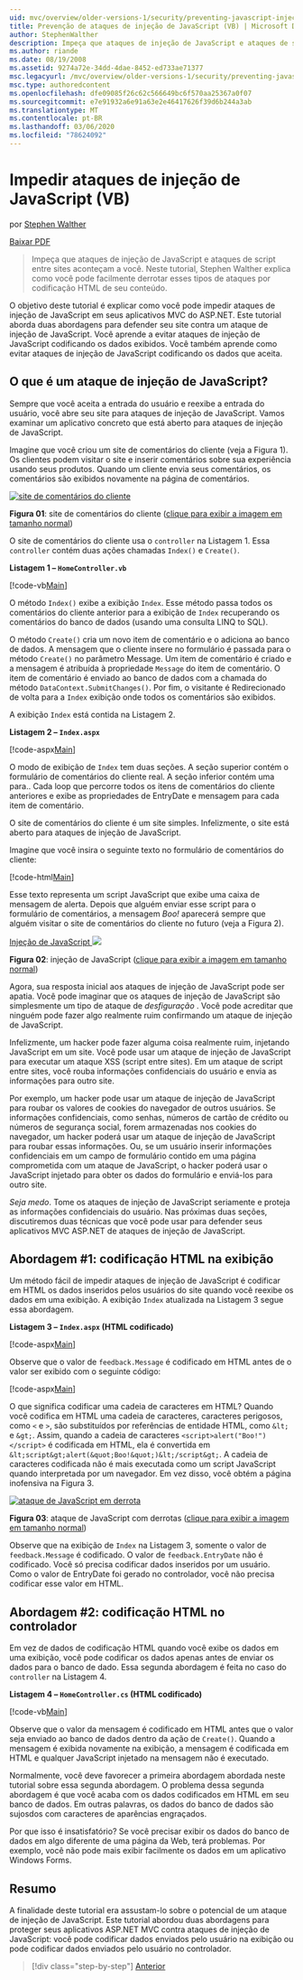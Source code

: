 ```yaml
---
uid: mvc/overview/older-versions-1/security/preventing-javascript-injection-attacks-vb
title: Prevenção de ataques de injeção de JavaScript (VB) | Microsoft Docs
author: StephenWalther
description: Impeça que ataques de injeção de JavaScript e ataques de script entre sites aconteçam a você. Neste tutorial, Stephen Walther explica como você pode facilmente de...
ms.author: riande
ms.date: 08/19/2008
ms.assetid: 9274a72e-34dd-4dae-8452-ed733ae71377
msc.legacyurl: /mvc/overview/older-versions-1/security/preventing-javascript-injection-attacks-vb
msc.type: authoredcontent
ms.openlocfilehash: dfe09085f26c62c566649bc6f570aa25367a0f07
ms.sourcegitcommit: e7e91932a6e91a63e2e46417626f39d6b244a3ab
ms.translationtype: MT
ms.contentlocale: pt-BR
ms.lasthandoff: 03/06/2020
ms.locfileid: "78624092"
---
```

# <a name="preventing-javascript-injection-attacks-vb"></a>Impedir ataques de injeção de JavaScript (VB)

por [Stephen Walther](https://github.com/StephenWalther)

[Baixar PDF](https://download.microsoft.com/download/8/4/8/84843d8d-1575-426c-bcb5-9d0c42e51416/ASPNET_MVC_Tutorial_06_VB.pdf)

> Impeça que ataques de injeção de JavaScript e ataques de script entre sites aconteçam a você. Neste tutorial, Stephen Walther explica como você pode facilmente derrotar esses tipos de ataques por codificação HTML de seu conteúdo.

O objetivo deste tutorial é explicar como você pode impedir ataques de injeção de JavaScript em seus aplicativos MVC do ASP.NET. Este tutorial aborda duas abordagens para defender seu site contra um ataque de injeção de JavaScript. Você aprende a evitar ataques de injeção de JavaScript codificando os dados exibidos. Você também aprende como evitar ataques de injeção de JavaScript codificando os dados que aceita.

## <a name="what-is-a-javascript-injection-attack"></a>O que é um ataque de injeção de JavaScript?

Sempre que você aceita a entrada do usuário e reexibe a entrada do usuário, você abre seu site para ataques de injeção de JavaScript. Vamos examinar um aplicativo concreto que está aberto para ataques de injeção de JavaScript.

Imagine que você criou um site de comentários do cliente (veja a Figura 1). Os clientes podem visitar o site e inserir comentários sobre sua experiência usando seus produtos. Quando um cliente envia seus comentários, os comentários são exibidos novamente na página de comentários.

[![site de comentários do cliente](preventing-javascript-injection-attacks-vb/_static/image2.png)](preventing-javascript-injection-attacks-vb/_static/image1.png)

**Figura 01**: site de comentários do cliente ([clique para exibir a imagem em tamanho normal](preventing-javascript-injection-attacks-vb/_static/image3.png))

O site de comentários do cliente usa o `controller` na Listagem 1. Essa `controller` contém duas ações chamadas `Index()` e `Create()`.

**Listagem 1 – `HomeController.vb`**

[!code-vb[Main](preventing-javascript-injection-attacks-vb/samples/sample1.vb)]

O método `Index()` exibe a exibição `Index`. Esse método passa todos os comentários do cliente anterior para a exibição de `Index` recuperando os comentários do banco de dados (usando uma consulta LINQ to SQL).

O método `Create()` cria um novo item de comentário e o adiciona ao banco de dados. A mensagem que o cliente insere no formulário é passada para o método `Create()` no parâmetro Message. Um item de comentário é criado e a mensagem é atribuída à propriedade `Message` do item de comentário. O item de comentário é enviado ao banco de dados com a chamada do método `DataContext.SubmitChanges()`. Por fim, o visitante é Redirecionado de volta para a `Index` exibição onde todos os comentários são exibidos.

A exibição `Index` está contida na Listagem 2.

**Listagem 2 – `Index.aspx`**

[!code-aspx[Main](preventing-javascript-injection-attacks-vb/samples/sample2.aspx)]

O modo de exibição de `Index` tem duas seções. A seção superior contém o formulário de comentários do cliente real. A seção inferior contém uma para.. Cada loop que percorre todos os itens de comentários do cliente anteriores e exibe as propriedades de EntryDate e mensagem para cada item de comentário.

O site de comentários do cliente é um site simples. Infelizmente, o site está aberto para ataques de injeção de JavaScript.

Imagine que você insira o seguinte texto no formulário de comentários do cliente:

[!code-html[Main](preventing-javascript-injection-attacks-vb/samples/sample3.html)]

Esse texto representa um script JavaScript que exibe uma caixa de mensagem de alerta. Depois que alguém enviar esse script para o formulário de comentários, a mensagem <em>Boo!</em> aparecerá sempre que alguém visitar o site de comentários do cliente no futuro (veja a Figura 2).

[Injeção de JavaScript ![](preventing-javascript-injection-attacks-vb/_static/image5.png)](preventing-javascript-injection-attacks-vb/_static/image4.png)

**Figura 02**: injeção de JavaScript ([clique para exibir a imagem em tamanho normal](preventing-javascript-injection-attacks-vb/_static/image6.png))

Agora, sua resposta inicial aos ataques de injeção de JavaScript pode ser apatia. Você pode imaginar que os ataques de injeção de JavaScript são simplesmente um tipo de ataque de *desfiguração* . Você pode acreditar que ninguém pode fazer algo realmente ruim confirmando um ataque de injeção de JavaScript.

Infelizmente, um hacker pode fazer alguma coisa realmente ruim, injetando JavaScript em um site. Você pode usar um ataque de injeção de JavaScript para executar um ataque XSS (script entre sites). Em um ataque de script entre sites, você rouba informações confidenciais do usuário e envia as informações para outro site.

Por exemplo, um hacker pode usar um ataque de injeção de JavaScript para roubar os valores de cookies do navegador de outros usuários. Se informações confidenciais, como senhas, números de cartão de crédito ou números de segurança social, forem armazenadas nos cookies do navegador, um hacker poderá usar um ataque de injeção de JavaScript para roubar essas informações. Ou, se um usuário inserir informações confidenciais em um campo de formulário contido em uma página comprometida com um ataque de JavaScript, o hacker poderá usar o JavaScript injetado para obter os dados do formulário e enviá-los para outro site.

*Seja medo*. Tome os ataques de injeção de JavaScript seriamente e proteja as informações confidenciais do usuário. Nas próximas duas seções, discutiremos duas técnicas que você pode usar para defender seus aplicativos MVC ASP.NET de ataques de injeção de JavaScript.

## <a name="approach-1-html-encode-in-the-view"></a>Abordagem #1: codificação HTML na exibição

Um método fácil de impedir ataques de injeção de JavaScript é codificar em HTML os dados inseridos pelos usuários do site quando você reexibe os dados em uma exibição. A exibição `Index` atualizada na Listagem 3 segue essa abordagem.

**Listagem 3 – `Index.aspx` (HTML codificado)**

[!code-aspx[Main](preventing-javascript-injection-attacks-vb/samples/sample4.aspx)]

Observe que o valor de `feedback.Message` é codificado em HTML antes de o valor ser exibido com o seguinte código:

[!code-aspx[Main](preventing-javascript-injection-attacks-vb/samples/sample5.aspx)]

O que significa codificar uma cadeia de caracteres em HTML? Quando você codifica em HTML uma cadeia de caracteres, caracteres perigosos, como `<` e `>`, são substituídos por referências de entidade HTML, como `&lt;` e `&gt;`. Assim, quando a cadeia de caracteres `<script>alert("Boo!")</script>` é codificada em HTML, ela é convertida em `&lt;script&gt;alert(&quot;Boo!&quot;)&lt;/script&gt;`. A cadeia de caracteres codificada não é mais executada como um script JavaScript quando interpretada por um navegador. Em vez disso, você obtém a página inofensiva na Figura 3.

[![ataque de JavaScript em derrota](preventing-javascript-injection-attacks-vb/_static/image8.png)](preventing-javascript-injection-attacks-vb/_static/image7.png)

**Figura 03**: ataque de JavaScript com derrotas ([clique para exibir a imagem em tamanho normal](preventing-javascript-injection-attacks-vb/_static/image9.png))

Observe que na exibição de `Index` na Listagem 3, somente o valor de `feedback.Message` é codificado. O valor de `feedback.EntryDate` não é codificado. Você só precisa codificar dados inseridos por um usuário. Como o valor de EntryDate foi gerado no controlador, você não precisa codificar esse valor em HTML.

## <a name="approach-2-html-encode-in-the-controller"></a>Abordagem #2: codificação HTML no controlador

Em vez de dados de codificação HTML quando você exibe os dados em uma exibição, você pode codificar os dados apenas antes de enviar os dados para o banco de dado. Essa segunda abordagem é feita no caso do `controller` na Listagem 4.

**Listagem 4 – `HomeController.cs` (HTML codificado)**

[!code-vb[Main](preventing-javascript-injection-attacks-vb/samples/sample6.vb)]

Observe que o valor da mensagem é codificado em HTML antes que o valor seja enviado ao banco de dados dentro da ação de `Create()`. Quando a mensagem é exibida novamente na exibição, a mensagem é codificada em HTML e qualquer JavaScript injetado na mensagem não é executado.

Normalmente, você deve favorecer a primeira abordagem abordada neste tutorial sobre essa segunda abordagem. O problema dessa segunda abordagem é que você acaba com os dados codificados em HTML em seu banco de dados. Em outras palavras, os dados do banco de dados são sujosdos com caracteres de aparências engraçados.

Por que isso é insatisfatório? Se você precisar exibir os dados do banco de dados em algo diferente de uma página da Web, terá problemas. Por exemplo, você não pode mais exibir facilmente os dados em um aplicativo Windows Forms.

## <a name="summary"></a>Resumo

A finalidade deste tutorial era assustam-lo sobre o potencial de um ataque de injeção de JavaScript. Este tutorial abordou duas abordagens para proteger seus aplicativos ASP.NET MVC contra ataques de injeção de JavaScript: você pode codificar dados enviados pelo usuário na exibição ou pode codificar dados enviados pelo usuário no controlador.

> [!div class="step-by-step"]
> [Anterior](authenticating-users-with-windows-authentication-vb.md)
